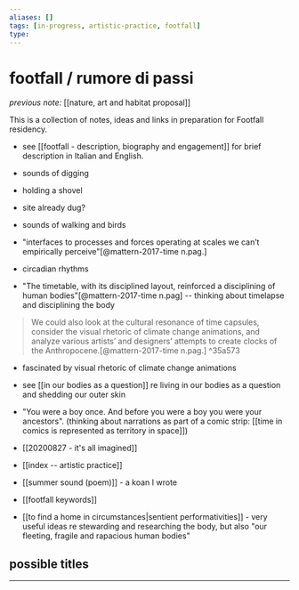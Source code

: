 ```yaml
---
aliases: []
tags: [in-progress, artistic-practice, footfall]
type: 
---
```


# footfall / rumore di passi

_previous note:_ [[nature, art and habitat proposal]]

This is a collection of notes, ideas and links in preparation for Footfall residency.

- see [[footfall - description, biography and engagement]] for brief description in Italian and English.

- sounds of digging
- holding a shovel
- site already dug? 
- sounds of walking and birds
- "interfaces to processes and forces operating at scales we can’t empirically perceive"[@mattern-2017-time n.pag.]
- circadian rhythms
- "The timetable, with its disciplined layout, reinforced a disciplining of human bodies"[@mattern-2017-time n.pag] -- thinking about timelapse and disciplining the body

> We could also look at the cultural resonance of time capsules, consider the visual rhetoric of climate change animations, and analyze various artists’ and designers’ attempts to create clocks of the Anthropocene.[@mattern-2017-time n.pag.] ^35a573

- fascinated by visual rhetoric of climate change animations
- see [[in our bodies as a question]] re living in our bodies as a question and shedding our outer skin
- "You were a boy once. And before you were a boy you were your ancestors". (thinking about narrations as part of a comic strip: [[time in comics is represented as territory in space]])


- [[20200827 - it's all imagined]]
- [[index -- artistic practice]]
- [[summer sound (poem)]] - a koan I wrote
- [[footfall keywords]]
- [[to find a home in circumstances|sentient performativities]] - very useful ideas re stewarding and researching the body, but also "our fleeting, fragile and rapacious human bodies"


## possible titles



---




